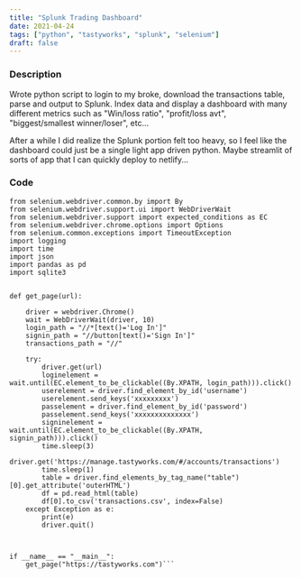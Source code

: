 ```yaml
---
title: "Splunk Trading Dashboard"
date: 2021-04-24
tags: ["python", "tastyworks", "splunk", "selenium"]
draft: false
---
```


### Description

Wrote python script to login to my broke, download the transactions table, parse and output to Splunk. Index data and display a dashboard with many different metrics such as "Win/loss ratio", "profit/loss avt", "biggest/smallest winner/loser", etc...

After a while I did realize the Splunk portion felt too heavy, so I feel like the dashboard could just be a single light app driven python. Maybe streamlit of sorts of app that I can quickly deploy to netlify...

### Code

```from selenium import webdriver
from selenium.webdriver.common.by import By
from selenium.webdriver.support.ui import WebDriverWait
from selenium.webdriver.support import expected_conditions as EC
from selenium.webdriver.chrome.options import Options
from selenium.common.exceptions import TimeoutException
import logging
import time
import json
import pandas as pd
import sqlite3


def get_page(url):

	driver = webdriver.Chrome()
	wait = WebDriverWait(driver, 10)
	login_path = "//*[text()='Log In']"
	signin_path = "//button[text()='Sign In']"
	transactions_path = "//"
	
	try:
		driver.get(url)
		loginelement = wait.until(EC.element_to_be_clickable((By.XPATH, login_path))).click()
		userelement = driver.find_element_by_id('username')
		userelement.send_keys('xxxxxxxxx')
		passelement = driver.find_element_by_id('password')
		passelement.send_keys('xxxxxxxxxxxxxx')
		signinelement = wait.until(EC.element_to_be_clickable((By.XPATH, signin_path))).click()
		time.sleep(3)
		driver.get('https://manage.tastyworks.com/#/accounts/transactions')
		time.sleep(1)
		table = driver.find_elements_by_tag_name("table")[0].get_attribute('outerHTML')
		df = pd.read_html(table)
		df[0].to_csv('transactions.csv', index=False)
	except Exception as e:
		print(e)
		driver.quit()
	
	

if __name__ == "__main__":
	get_page("https://tastyworks.com")```